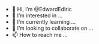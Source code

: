 - 👋 Hi, I’m @EdwardEdlric
- 👀 I’m interested in ...
- 🌱 I’m currently learning ...
- 💞️ I’m looking to collaborate on ...
- 📫 How to reach me ...

<!---
EdwarEdlric/EdwarEdlric is a ✨ special ✨ repository because its `README.md` (this file) appears on your GitHub profile.
You can click the Preview link to take a look at your changes.
--->
